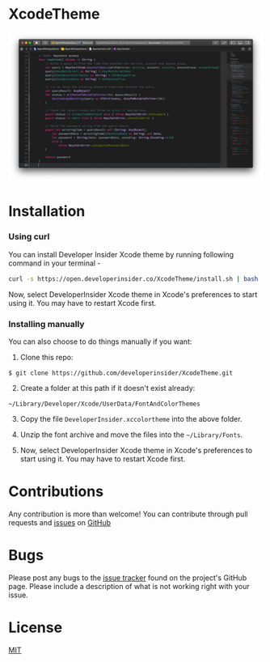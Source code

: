 # XcodeTheme
![](/Screenshot.png)

# Installation

### Using curl
You can install Developer Insider Xcode theme by running following command in your terminal -
```bash
curl -s https://open.developerinsider.co/XcodeTheme/install.sh | bash
```
Now, select DeveloperInsider Xcode theme in Xcode's preferences to start using it. You may have to restart Xcode first.

### Installing manually

You can also choose to do things manually if you want:

1. Clone this repo:
```
$ git clone https://github.com/developerinsider/XcodeTheme.git
```

2. Create a folder at this path if it doesn't exist already:
```
~/Library/Developer/Xcode/UserData/FontAndColorThemes
```

3. Copy the file `DeveloperInsider.xccolortheme` into the above folder.

4. Unzip the font archive and move the files into the `~/Library/Fonts`.

5. Now, select DeveloperInsider Xcode theme in Xcode's preferences to start using it. You may have to restart Xcode first.

# Contributions
Any contribution is more than welcome! You can contribute through pull requests and [issues](https://github.com/developerinsider/XcodeTheme/issues) on [GitHub](https://github.com/developerinsider/XcodeTheme)


# Bugs
Please post any bugs to the [issue tracker](https://github.com/developerinsider/XcodeTheme/issues) found on the project's GitHub page. Please include a description of what is not working right with your issue.


# License
[MIT](https://github.com/developerinsider/XcodeTheme/blob/master/LICENSE)

